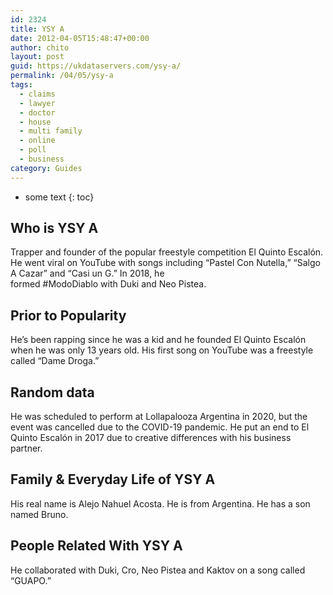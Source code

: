 ```yaml
---
id: 2324
title: YSY A
date: 2012-04-05T15:48:47+00:00
author: chito
layout: post
guid: https://ukdataservers.com/ysy-a/
permalink: /04/05/ysy-a
tags:
  - claims
  - lawyer
  - doctor
  - house
  - multi family
  - online
  - poll
  - business
category: Guides
---
```


* some text
{: toc}
          
          
## Who is  YSY A
                  
                  
                  
Trapper and founder of the popular freestyle competition El Quinto Escalón. He went viral on YouTube with songs including &#8220;Pastel Con Nutella,&#8221; &#8220;Salgo A Cazar&#8221; and &#8220;Casi un G.&#8221; In 2018, he formed #ModoDiablo with Duki and Neo Pistea.
                  
                
                
                
## Prior to Popularity 
                  
                  
                  
He&#8217;s been rapping since he was a kid and he founded El Quinto Escalón when he was only 13 years old. His first song on YouTube was a freestyle called &#8220;Dame Droga.&#8221;
                  
                
                
                
## Random data 
                  
                  
                  
He was scheduled to perform at Lollapalooza Argentina in 2020, but the event was cancelled due to the COVID-19 pandemic. He put an end to El Quinto Escalón in 2017 due to creative differences with his business partner.  
                  
                
                
                
## Family & Everyday Life of YSY A
                  
                  
                  
His real name is Alejo Nahuel Acosta. He is from Argentina. He has a son named Bruno. 
                  
                
                
                
## People Related With  YSY A
                  
                  
                  
He collaborated with Duki, Cro, Neo Pistea and Kaktov on a song called &#8220;GUAPO.&#8221; 
                  
                
              
            
          
          
          
    
    
  
